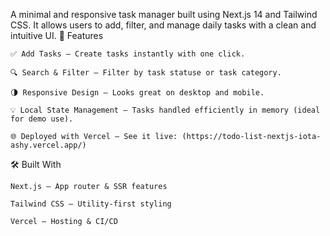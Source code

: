 A minimal and responsive task manager built using Next.js 14 and Tailwind CSS. It allows users to add, filter, and manage daily tasks with a clean and intuitive UI.
🚀 Features

    ✅ Add Tasks — Create tasks instantly with one click.

    🔍 Search & Filter — Filter by task statuse or task category.

    🌗 Responsive Design — Looks great on desktop and mobile.

    💡 Local State Management — Tasks handled efficiently in memory (ideal for demo use).

    🌐 Deployed with Vercel — See it live: (https://todo-list-nextjs-iota-ashy.vercel.app/)

🛠️ Built With

    Next.js – App router & SSR features

    Tailwind CSS – Utility-first styling

    Vercel – Hosting & CI/CD

